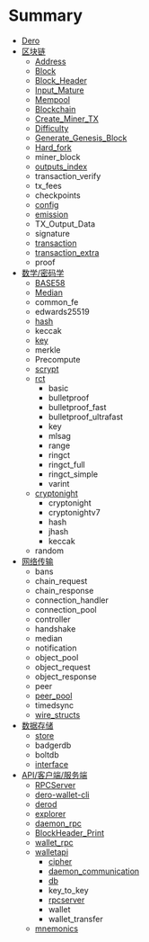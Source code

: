 # Summary

* [Dero](README.md)
* [区块链](chapter1.md)
  * [Address](apike-hu-duan/address.md)
  * [Block](chapter1/block.md)
  * [Block\_Header](chapter1/blockheader.md)
  * [Input\_Mature](chapter1/inputmature.md)
  * [Mempool](chapter1/mempool.md)
  * [Blockchain](chapter1/blockchain.md)
  * [Create\_Miner\_TX](chapter1/createminer-tx.md)
  * [Difficulty](apike-hu-duan/difficulty.md)
  * [Generate\_Genesis\_Block](chapter1/generategenesis-block.md)
  * [Hard\_fork](chapter1/hardfork.md)
  * miner\_block
  * [outputs\_index](chapter1/outputsindex.md)
  * transaction\_verify
  * tx\_fees
  * checkpoints
  * [config](chapter1/config.md)
  * [emission](chapter1/emission.md)
  * TX\_Output\_Data
  * signature
  * [transaction](apike-hu-duan/transaction.md)
  * [transaction\_extra](chapter1/transactionextra.md)
  * proof
* [数学/密码学](shu-5b66-mi-ma-xue.md)
  * [BASE58](shu-5b66-mi-ma-xue/base58.md)
  * [Median](shu-5b66-mi-ma-xue/median.md)
  * common\_fe
  * edwards25519
  * [hash](shu-5b66-mi-ma-xue/hash.md)
  * keccak
  * [key](shu-5b66-mi-ma-xue/key.md)
  * merkle
  * Precompute
  * [scrypt](shu-5b66-mi-ma-xue/scrypt.md)
  * [rct](shu-5b66-mi-ma-xue/rct.md)
    * basic
    * bulletproof
    * bulletproof\_fast
    * bulletproof\_ultrafast
    * key
    * mlsag
    * range
    * ringct
    * ringct\_full
    * ringct\_simple
    * varint
  * [cryptonight](shu-5b66-mi-ma-xue/cryptonight.md)
    * cryptonight
    * cryptonightv7
    * hash
    * jhash
    * keccak
  * random
* [网络传输](wang-luo-chuan-shu.md)
  * bans
  * chain\_request
  * chain\_response
  * connection\_handler
  * connection\_pool
  * controller
  * handshake
  * median
  * notification
  * object\_pool
  * object\_request
  * object\_response
  * peer
  * [peer\_pool](wang-luo-chuan-shu/peerpool.md)
  * timedsync
  * [wire\_structs](wang-luo-chuan-shu/wirestructs.md)
* [数据存储](shu-ju-cun-chu.md)
  * [store](shu-ju-cun-chu/store.md)
  * badgerdb
  * boltdb
  * [interface](shu-ju-cun-chu/interface.md)
* [API/客户端/服务端](apike-hu-duan.md)
  * [RPCServer](apike-hu-duan/rpcserver.md)
  * [dero-wallet-cli](apike-hu-duan/dero-wallet-cli.md)
  * [derod](apike-hu-duan/derod.md)
  * [explorer](apike-hu-duan/explorer.md)
  * [daemon\_rpc](apike-hu-duan/daemonrpc.md)
  * [BlockHeader\_Print](apike-hu-duan/blockheaderprint.md)
  * [wallet\_rpc](apike-hu-duan/walletrpc.md)
  * [walletapi](apike-hu-duan/walletapi.md)
    * [cipher](apike-hu-duan/walletapi/cipher.md)
    * [daemon\_communication](apike-hu-duan/walletapi/daemoncommunication.md)
    * [db](apike-hu-duan/walletapi/db.md)
    * key\_to\_key
    * [rpcserver](apike-hu-duan/walletapi/rpcserver.md)
    * wallet
    * wallet\_transfer
  * [mnemonics](apike-hu-duan/mnemonics.md)

